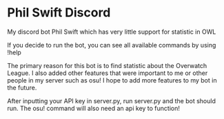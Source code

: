 # Phil Swift Discord
My discord bot Phil Swift which has very little support for statistic in OWL

If you decide to run the bot, you can see all available commands by using !help

The primary reason for this bot is to find statistic about the Overwatch League. I also added other features that were important to me or other people in my server such as 
osu! I hope to add more features to my bot in the future. 

After inputting your API key in server.py, run server.py and the bot should run. The osu! command will also need an api key to function!